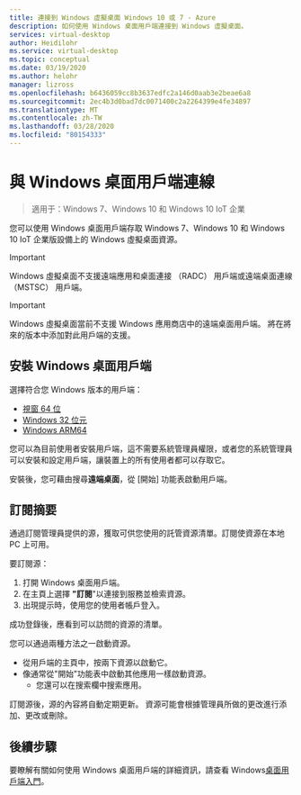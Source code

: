 ```yaml
---
title: 連接到 Windows 虛擬桌面 Windows 10 或 7 - Azure
description: 如何使用 Windows 桌面用戶端連接到 Windows 虛擬桌面。
services: virtual-desktop
author: Heidilohr
ms.service: virtual-desktop
ms.topic: conceptual
ms.date: 03/19/2020
ms.author: helohr
manager: lizross
ms.openlocfilehash: b6436059cc8b3637edfc2a146d0aab3e2beae6a8
ms.sourcegitcommit: 2ec4b3d0bad7dc0071400c2a2264399e4fe34897
ms.translationtype: MT
ms.contentlocale: zh-TW
ms.lasthandoff: 03/28/2020
ms.locfileid: "80154333"
---
```

# <a name="connect-with-the-windows-desktop-client"></a>與 Windows 桌面用戶端連線

> 適用于：Windows 7、Windows 10 和 Windows 10 IoT 企業

您可以使用 Windows 桌面用戶端存取 Windows 7、Windows 10 和 Windows 10 IoT 企業版設備上的 Windows 虛擬桌面資源。

> [!IMPORTANT]
> Windows 虛擬桌面不支援遠端應用和桌面連接 （RADC） 用戶端或遠端桌面連線 （MSTSC） 用戶端。

> [!IMPORTANT]
> Windows 虛擬桌面當前不支援 Windows 應用商店中的遠端桌面用戶端。 將在將來的版本中添加對此用戶端的支援。

## <a name="install-the-windows-desktop-client"></a>安裝 Windows 桌面用戶端

選擇符合您 Windows 版本的用戶端：

- [視窗 64 位](https://go.microsoft.com/fwlink/?linkid=2068602)
- [Windows 32 位元](https://go.microsoft.com/fwlink/?linkid=2098960)
- [Windows ARM64](https://go.microsoft.com/fwlink/?linkid=2098961)

您可以為目前使用者安裝用戶端，這不需要系統管理員權限，或者您的系統管理員可以安裝和設定用戶端，讓裝置上的所有使用者都可以存取它。

安裝後，您可藉由搜尋**遠端桌面**，從 [開始] 功能表啟動用戶端。

## <a name="subscribe-to-a-feed"></a>訂閱摘要

通過訂閱管理員提供的源，獲取可供您使用的託管資源清單。訂閱使資源在本地 PC 上可用。

要訂閱源：

1. 打開 Windows 桌面用戶端。
2. 在主頁上選擇 **"訂閱**"以連接到服務並檢索資源。
3. 出現提示時，使用您的使用者帳戶登入。

成功登錄後，應看到可以訪問的資源的清單。

您可以通過兩種方法之一啟動資源。

- 從用戶端的主頁中，按兩下資源以啟動它。
- 像通常從"開始"功能表中啟動其他應用一樣啟動資源。
  - 您還可以在搜索欄中搜索應用。

訂閱源後，源的內容將自動定期更新。 資源可能會根據管理員所做的更改進行添加、更改或刪除。

## <a name="next-steps"></a>後續步驟

要瞭解有關如何使用 Windows 桌面用戶端的詳細資訊，請查看 Windows[桌面用戶端入門](/windows-server/remote/remote-desktop-services/clients/windowsdesktop/)。
